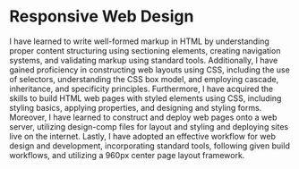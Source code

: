 # Responsive Web Design

I have learned to write well-formed markup in HTML by understanding proper content structuring using sectioning elements, creating navigation systems, and validating markup using standard tools. Additionally, I have gained proficiency in constructing web layouts using CSS, including the use of selectors, understanding the CSS box model, and employing cascade, inheritance, and specificity principles. Furthermore, I have acquired the skills to build HTML web pages with styled elements using CSS, including styling basics, applying properties, and designing and styling forms. Moreover, I have learned to construct and deploy web pages onto a web server, utilizing design-comp files for layout and styling and deploying sites live on the internet. Lastly, I have adopted an effective workflow for web design and development, incorporating standard tools, following given build workflows, and utilizing a 960px center page layout framework.
